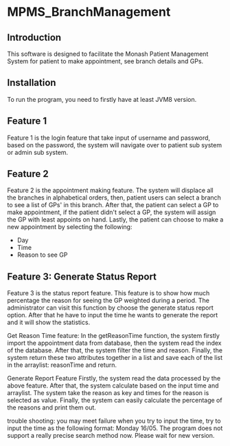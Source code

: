 # MPMS_BranchManagement

## Introduction

This software is designed to facilitate the Monash Patient Management System for patient to make appointment, see branch
details and GPs.

## Installation

To run the program, you need to firstly have at least JVM8 version. 

## Feature 1

Feature 1 is the login feature that take input of username and password, based on the password, the system will navigate
over to patient sub system or admin sub system.


## Feature 2

Feature 2 is the appointment making feature. The system will displace all the branches in alphabetical orders, then,
patient users can select a branch to see a list of GPs' in this branch. After that, the patient can select a GP to make
appointment, if the patient didn't select a GP, the system will assign the GP with least appoints on hand. Lastly, the
patient can choose to make a new appointment by selecting the following:

* Day
* Time
* Reason to see GP

## Feature 3: Generate Status Report

Feature 3 is the status report feature. This feature is to show how much percentage the reason for seeing the GP weighted during a period.
The administrator can visit this function by choose the generate status report option. After that he have to input the time he wants to
generate the report and it will show the statistics.

Get Reason Time feature:
In the getReasonTime function, the system firstly import the appointment data from database, then the system read the
index of the database. After that, the system filter the time and reason. Finally, the system return these two
attributes together in a list and save each of the list in the arraylist: reasonTime and return.

Generate Report Feature Firstly, the system read the data processed by the above feature. After that, the system
calculate based on the input time and arraylist. The system take the reason as key and times for the reason is selected
as value. Finally, the system can easily calculate the percentage of the reasons and print them out.

trouble shooting: you may meet failure when you try to input the time, try to input the time as the following format: Monday 16/05.
The program does not support a really precise search method now. Please wait for new version.